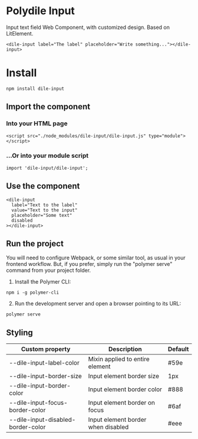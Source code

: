 # Polydile Input

Input text field Web Component, with customized design. Based on LitElement.

```
<dile-input label="The label" placeholder="Write something..."></dile-input>
```

# Install

```
npm install dile-input
```

## Import the component

### Into your HTML page

```
<script src="./node_modules/dile-input/dile-input.js" type="module"></script>

```

### ...Or into your module script

```
import 'dile-input/dile-input';
```

## Use the component

```
<dile-input 
  label="Text to the label"
  value="Text to the input"
  placeholder="Some text"
  disabled
></dile-input>
```

## Run the project

You will need to configure Webpack, or some similar tool, as usual in your frontend workflow. But, if you prefer, simply run the "polymer serve" command from your project folder.

1. Install the Polymer CLI:

```npm i -g polymer-cli```

2. Run the development server and open a browser pointing to its URL:

```polymer serve```

## Styling

Custom property | Description | Default
----------------|-------------|---------
--dile-input-label-color | Mixin applied to entire element | #59e
--dile-input-border-size | Input element border size | 1px
--dile-input-border-color | Input element border color | #888 
--dile-input-focus-border-color | Input element border on focus | #6af
--dile-input-disabled-border-color | Input element border when disabled | #eee